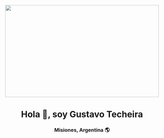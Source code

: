 <div align="center">
    <img src="https://w0.peakpx.com/wallpaper/963/804/HD-wallpaper-programmer-eat-sleep-code-repeat.jpg" height="300" width="500" />
    <h1 align="center"> Hola 👋, soy Gustavo Techeira</h1>
    <h3 align="center">Misiones, Argentina 🌎</h3>
</div>
